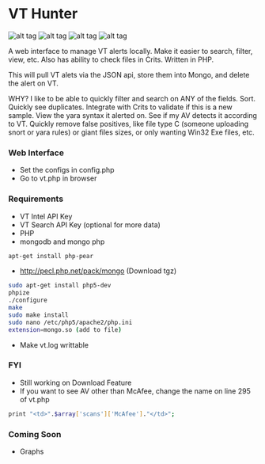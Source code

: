 # VT Hunter
![alt tag](http://i.imgur.com/ohtxGJb.jpg)
![alt tag](http://i.imgur.com/5ZwF1w1.jpg)
![alt tag](http://i.imgur.com/lw2Rqgd.jpg)
![alt tag](http://i.imgur.com/qR1veRk.jpg)

A web interface to manage VT alerts locally. Make it easier to search, filter, view, etc.  Also has ability to check files in Crits.  Written in PHP.

This will pull VT alets via the JSON api, store them into Mongo, and delete the alert on VT.

WHY?  I like to be able to quickly filter and search on ANY of the fields.  Sort.  Quickly see duplicates.  Integrate with Crits to validate if this is a new sample.  View the yara syntax it alerted on.  See if my AV detects it according to VT.  Quickly remove false positives, like file type C (someone uploading snort or yara rules) or giant files sizes, or only wanting Win32 Exe files, etc.

### Web Interface
  - Set the configs in config.php
  - Go to vt.php in browser

### Requirements
  - VT Intel API Key
  - VT Search API Key (optional for more data)
  - PHP
  - mongodb and mongo php
  ```sh
  apt-get install php-pear
  ```
  
  - http://pecl.php.net/pack/mongo (Download tgz)
    
  ```sh
  sudo apt-get install php5-dev
  phpize
  ./configure
  make
  sudo make install
  sudo nano /etc/php5/apache2/php.ini
  extension=mongo.so (add to file)
  ```
  - Make vt.log writtable

### FYI
  - Still working on Download Feature
  - If you want to see AV other than McAfee, change the name on line 295 of vt.php
  
  ```sh
  print "<td>".$array['scans']['McAfee']."</td>";
  ```

### Coming Soon 
  - Graphs

